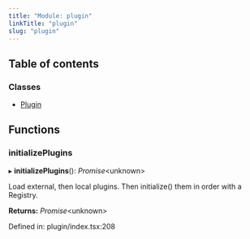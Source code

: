```yaml
---
title: "Module: plugin"
linkTitle: "plugin"
slug: "plugin"
---
```


## Table of contents

### Classes

- [Plugin](../classes/plugin.plugin-1.md)

## Functions

### initializePlugins

▸ **initializePlugins**(): *Promise*<unknown\>

Load external, then local plugins. Then initialize() them in order with a Registry.

**Returns:** *Promise*<unknown\>

Defined in: plugin/index.tsx:208
